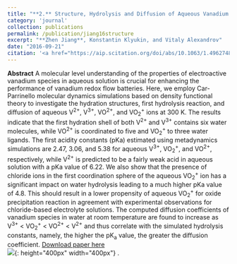 ```yaml
---
title: "**2.** Structure, Hydrolysis and Diffusion of Aqueous Vanadium Ions from Car-Parrinello Molecular Dynamics." 
category: 'journal'
collection: publications
permalink: /publication/jiang16structure
excerpt: "**Zhen Jiang**, Konstantin Klyukin, and Vitaly Alexandrov"
date: "2016-09-21"
citation: '<a href="https://aip.scitation.org/doi/abs/10.1063/1.4962748"> <span style="color: blue"><i><B>J. Chem. Phys.</B></i></span> 145, 114303-114311 (2016) </a>'
---
```

**Abstract** A molecular level understanding of the properties of electroactive vanadium species in aqueous solution is crucial for enhancing the performance of vanadium redox flow batteries. Here, we employ Car-Parrinello molecular dynamics simulations based on density functional theory to investigate the hydration structures, first hydrolysis reaction, and diffusion of aqueous V<sup>2+</sup>, V<sup>3+</sup>, VO<sup>2+</sup>, and VO<sub>2</sub><sup>+</sup> ions at 300 K. The results indicate that the first hydration shell of both V<sup>2+</sup> and V<sup>3+</sup> contains six water molecules, while VO<sup>2+</sup> is coordinated to five and VO<sub>2</sub><sup>+</sup> to three water ligands. The first acidity constants (pKa) estimated using metadynamics simulations are 2.47, 3.06, and 5.38 for aqueous V<sup>3+</sup>, VO<sub>2</sub><sup>+</sup>, and VO<sup>2+</sup>, respectively, while V<sup>2+</sup> is predicted to be a fairly weak acid in aqueous solution with a pKa value of 6.22. We also show that the presence of chloride ions in the first coordination sphere of the aqueous VO<sub>2</sub><sup>+</sup> ion has a significant impact on water hydrolysis leading to a much higher pKa value of 4.8. This should result in a lower propensity of aqueous VO<sub>2</sub><sup>+</sup> for oxide precipitation reaction in agreement with experimental observations for chloride-based electrolyte solutions. The computed diffusion coefficients of vanadium species in water at room temperature are found to increase as V<sup>3+</sup> < VO<sub>2</sub><sup>+</sup> < VO<sup>2+</sup> < V<sup>2+</sup> and thus correlate with the simulated hydrolysis constants, namely, the higher the pK<sub>a</sub> value, the greater the diffusion coefficient.
[Download paper here](https://github.com/ZhenJiang16/personal/tree/master/files/jiang16structure.pdf)
<br/>![]({{site.baseurl}}/images/jiang16structure.gif){: height="400px" width="400px"} .
